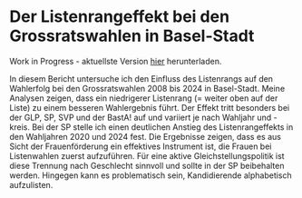 # Der Listenrangeffekt bei den Grossratswahlen in Basel-Stadt

Work in Progress - aktuellste Version [hier](https://www.dropbox.com/scl/fi/1qpggskxxumjpiexj2kwm/analysebericht.pdf?rlkey=baxspwclhphpl945nvj5nhmw6&st=zcmkrqta&dl=0) herunterladen.

In diesem Bericht untersuche ich den Einfluss des Listenrangs auf den Wahlerfolg bei den Grossratswahlen 2008 bis 2024 in Basel-Stadt. Meine Analysen zeigen, dass ein niedrigerer Listenrang (= weiter oben auf der Liste) zu einem besseren Wahlergebnis führt. Der Effekt tritt besonders bei der GLP, SP, SVP und der BastA! auf und variiert je nach Wahljahr und -kreis. Bei der SP stelle ich einen deutlichen Anstieg des Listenrangeffekts in den Wahljahren 2020 und 2024 fest. Die Ergebnisse zeigen, dass es aus Sicht der Frauenförderung ein effektives Instrument ist, die Frauen bei Listenwahlen zuerst aufzuführen. Für eine aktive Gleichstellungspolitik ist diese Trennung nach Geschlecht sinnvoll und sollte in der SP beibehalten werden. Hingegen kann es problematisch sein, Kandidierende alphabetisch aufzulisten.
